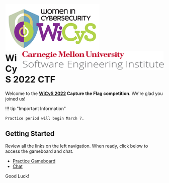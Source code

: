 <img src="assets/NEWWiCySLogo.png" width="300" height="150" style="float:left"/><br><img src="assets/cmu-sei-unitmark.png" width="450" height="60" style="text-align:center;float:right"/>

<br>
<br>
<br>
<br>
<br>

# WiCyS 2022 CTF

Welcome to the **[WiCyS 2022](https://www.wicys.org/events/wicys-2022/) Capture the Flag competition**. We're glad you joined us!

!!! tip "Important Information"

    Practice period will begin March 7. 


## Getting Started

Review all the links on the left navigation. When ready, click below to access the gameboard and chat.

* [Practice Gameboard](https://dev.wictf.com/gameboard/home) 
* [Chat]()

Good Luck!

